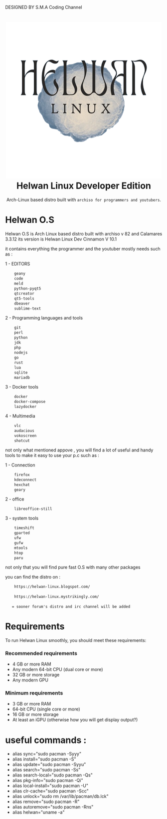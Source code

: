 DESIGNED BY S.M.A Coding Channel
<h1 align="center"><img src="https://github.com/helwan-linux/Helwan-Artwork/blob/main/icons/icon.png"></img><br>Helwan Linux Developer Edition</h1>
<p align="center">Arch-Linux based distro built with <code>archiso for programmers and youtubers</code>.</p>

Helwan O.S 
===========
Helwan O.S is Arch Linux based distro built with archiso v 82 and Calamares 3.3.12
its version is Helwan Linux Dev Cinnamon V 10.1

it contains everything the programmer and the youtuber mostly needs such as :

1 - EDITORS

        geany
        code
        meld
        python-pyqt5
        qtcreator
        qt5-tools
        dbeaver
        sublime-text

2 - Programming languages and tools

        git
        perl
        python
        jdk
        php
        nodejs
        go
        rust
        lua
        sqlite
        mariadb

3 - Docker tools

        docker
        docker-compose
        lazydocker

4 - Multimedia

        vlc
        audacious
        vokoscreen
        shotcut

not only what mentioned appove , you will find a lot of useful and handy tools to make it easy
to use your p.c such as :

1 - Connection

        firefox
        kdeconnect
        hexchat
        geary

2 - office

        libreoffice-still

3 - system tools

        timeshift
        gparted
        ufw
        gufw
        mtools
        htop
        paru

not only that you will find pure fast O.S with many other packages 

you can find the distro on :

        https://helwan-linux.blogspot.com/

        https://helwan-linux.mystrikingly.com/

       = sooner forum's distro and irc channel will be added


# Requirements
To run Helwan Linux smoothly, you should meet these requirements:

### Recommended requirements
* 4 GB or more RAM
* Any modern 64-bit CPU (dual core or more)
* 32 GB or more storage
* Any modern GPU

### Minimum requirements
* 3 GB or more RAM
* 64-bit CPU (single core or more)
* 16 GB or more storage
* At least an iGPU (otherwise how you will get display output?)

useful commands :
==============

* alias sync="sudo pacman -Syyy"
* alias install="sudo pacman -S"
* alias update="sudo pacman -Syyu"
* alias search="sudo pacman -Ss"
* alias search-local="sudo pacman -Qs"
* alias pkg-info="sudo pacman -Qi"
* alias local-install="sudo pacman -U"
* alias clr-cache="sudo pacman -Scc"
* alias unlock="sudo rm /var/lib/pacman/db.lck"
* alias remove="sudo pacman -R"
* alias autoremove="sudo pacman -Rns"
* alias helwan="uname -a"

